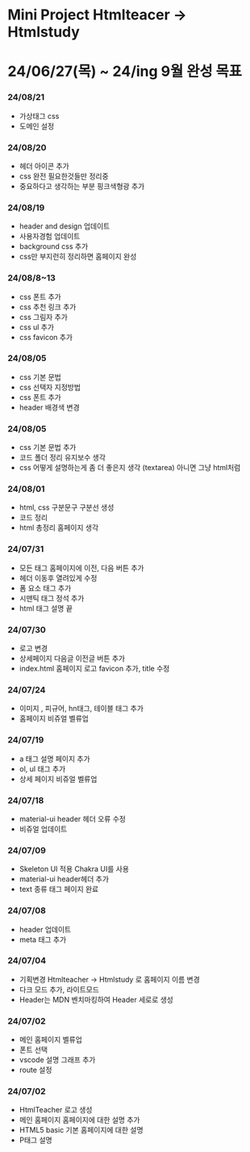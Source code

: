 # Mini Project Htmlteacer -> Htmlstudy

<h1>24/06/27(목) ~ 24/ing 9월 완성 목표</h1>

<h3>24/08/21</h3>

- 가상태그 css
- 도메인 설정

<h3>24/08/20</h3>

- 헤더 아이콘 추가
- css 완전 필요한것들만 정리중
- 중요하다고 생각하는 부분 핑크색형광 추가

<h3>24/08/19</h3>

- header and design 업데이트
- 사용자경험 업데이트
- background css 추가
- css만 부지런히 정리하면 홈페이지 완성

<h3>24/08/8~13</h3>

- css 폰트 추가
- css 추천 링크 추가
- css 그림자 추가
- css ul 추가
- css favicon 추가

<h3>24/08/05</h3>

- css 기본 문법
- css 선택자 지정방법
- css 폰트 추가
- header 배경색 변경

<h3>24/08/05</h3>

- css 기본 문법 추가
- 코드 폴더 정리 유지보수 생각
- css 어떻게 설명하는게 좀 더 좋은지 생각 (textarea) 아니면 그냥 html처럼

<h3>24/08/01</h3>

- html, css 구분문구 구분선 생성
- 코드 정리
- html 총정리 홈페이지 생각

<h3>24/07/31</h3>

- 모든 태그 홈페이지에 이전, 다음 버튼 추가
- 헤더 이동후 열려있게 수정
- 폼 요소 태그 추가
- 시맨틱 태그 정석 추가
- html 태그 설명 끝

<h3>24/07/30</h3>

- 로고 변경
- 상세페이지 다음글 이전글 버튼 추가
- index.html 홈페이지 로고 favicon 추가, title 수정

<h3>24/07/24</h3>

- 이미지 , 피규어, hn태그, 테이블 태그 추가
- 홈페이지 비쥬얼 벨류업

<h3>24/07/19</h3>

- a 태그 설명 페이지 추가
- ol, ul 태그 추가
- 상세 페이지 비쥬얼 벨류업

<h3>24/07/18</h3>

- material-ui header 헤더 오류 수정
- 비쥬얼 업데이트

<h3>24/07/09</h3>

- Skeleton UI 적용 Chakra UI를 사용
- material-ui header헤더 추가
- text 종류 태그 페이지 완료

<h3>24/07/08</h3>

- header 업데이트
- meta 태그 추가

<h3>24/07/04</h3>

- 기획변경 Htmlteacher -> Htmlstudy 로 홈페이지 이름 변경
- 다크 모드 추가, 라이트모드
- Header는 MDN 벤치마킹하여 Header 세로로 생성

<h3>24/07/02</h3>

- 메인 홈페이지 벨류업
- 폰트 선택
- vscode 설명 그래프 추가
- route 설정

<h3>24/07/02</h3>

- HtmlTeacher 로고 생성
- 메인 홈페이지 홈페이지에 대한 설명 추가
- HTML5 basic 기본 홈페이지에 대한 설명
- P태그 설명
